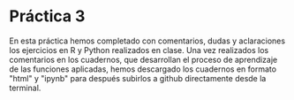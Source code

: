 # Práctica 3
En esta práctica hemos completado con comentarios, dudas y aclaraciones los ejercicios en R y Python realizados en clase. Una vez realizados los comentarios en los cuadernos, que desarrollan el proceso de aprendizaje de las funciones aplicadas, hemos descargado los cuadernos en formato "html" y "ipynb" para después subirlos a github directamente desde la terminal.
